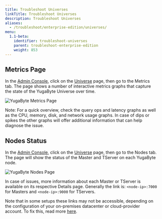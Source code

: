 ```yaml
---
title: Troubleshoot Universes
linkTitle: Troubleshoot Universes
description: Troubleshoot Universes
aliases:
  - /troubleshoot/enterprise-edition/universes/
menu:
  1.1-beta:
    identifier: troubleshoot-universes
    parent: troubleshoot-enterprise-edition
    weight: 853
---
```


## Metrics Page
In the [Admin Console](/deploy/enterprise-edition/install-admin-console/), click on the [Universe](/architecture/concepts/universe/#universe) page, then go to the Metrics tab.
The page shows a number of interactive metrics graphs that capture the state of the YugaByte Universe over time. 

![YugaByte Metrics Page](/images/troubleshooting/check-metrics.png)

Note: For a quick overview, check the query ops and latency graphs as well as the CPU, memory, disk, and network usage graphs. In case of dips or spikes the other graphs will offer additional information that can help diagnose the issue.


## Nodes Status
In the [Admin Console](/deploy/enterprise-edition/install-admin-console/), click on the [Universe](/architecture/concepts/universe/#universe) page, then go to the Nodes tab.
The page will show the status of the Master and TServer on each YugaByte node.

![YugaByte Nodes Page](/images/troubleshooting/check-node-status.png)

In case of issues, more information about each Master or TServer is available on its respective Details page. 
Generally the link is: `<node-ip>:7000` for Masters and `<node-ip>:9000` for TServers.

Note that in some setups these links may not be accessible, depending on the configuration of your on-premises datacenter or cloud-provider account. To fix this, read more [here](/troubleshoot/nodes/check-processes/).
